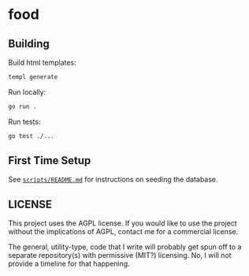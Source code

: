 # food

## Building

Build html templates:
```bash
templ generate
```

Run locally:
```bash
go run .
```

Run tests:
```bash
go test ./...
```

## First Time Setup
See [`scripts/README.md`](scripts/README.md) for instructions on seeding the database.

## LICENSE
This project uses the AGPL license.
If you would like to use the project without the implications of AGPL, contact me for a commercial license.

The general, utility-type, code that I write will probably get spun off to a separate repository(s) with permissive (MIT?) licensing.
No, I will not provide a timeline for that happening.
